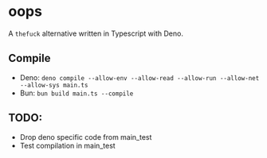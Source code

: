 # oops

A `thefuck` alternative written in Typescript with Deno.

## Compile

- Deno:
  `deno compile --allow-env --allow-read --allow-run --allow-net --allow-sys main.ts`
- Bun: `bun build main.ts --compile`

## TODO:

- Drop deno specific code from main_test
- Test compilation in main_test
